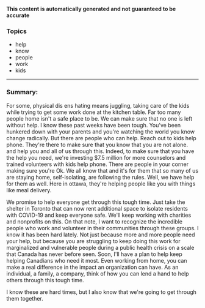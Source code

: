 **This content is automatically generated and not guaranteed to be accurate**

### Topics

- help
- know
- people
- work
- kids

---

### Summary:







For some, physical dis ens hating means juggling, taking care of the kids while trying to get some work done at the kitchen table.
Far too many people home isn't a safe place to be.
We can make sure that no one is left without help.
I know these past weeks have been tough.
You've been hunkered down with your parents and you're watching the world you know change radically.
But there are people who can help.
Reach out to kids help phone.
They're there to make sure that you know that you are not alone.
and help you and all of us through this.
Indeed, to make sure that you have the help you need, we're investing $7.5 million for more counselors and trained volunteers with kids help phone.
There are people in your corner making sure you're Ok. We all know that and it's for them that so many of us are staying home, self-isolating, are following the rules.
Well, we have help for them as well. Here in ottawa, they're helping people like you with things like meal delivery.




We promise to help everyone get through this tough time.
Just take the shelter in Toronto that can now rent additional space to isolate residents with COVID-19 and keep everyone safe.
We'll keep working with charities and nonprofits on this.
On that note, I want to recognize the incredible people who work and volunteer in their communities through these groups.
I know it has been hard lately.
Not just because more and more people need your help, but because you are struggling to keep doing this work for marginalized and vulnerable people during a public health crisis on a scale that Canada has never before seen.
Soon, I'll have a plan to help keep helping Canadians who need it most.
Even working from home, you can make a real difference in the impact an organization can have.
As an individual, a family, a company, think of how you can lend a hand to help others through this tough time.




I know these are hard times, but I also know that we're going to get through them together.